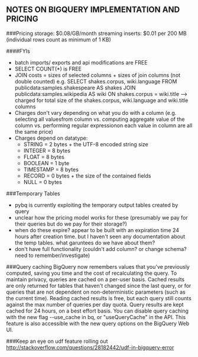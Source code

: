 ## NOTES ON BIGQUERY IMPLEMENTATION AND PRICING

###Pricing
storage: $0.08/GB/month
streaming inserts: $0.01 per 200 MB (individual rows count as minimum of 1 KB)

####FYIs

- batch imports/ exports and api modifications are FREE
- SELECT COUNT(*) is FREE
- JOIN costs = sizes of selected columns + sizes of join columns (not double
counted)
e.g. SELECT shakes.corpus, wiki.language FROM publicdata:samples.shakespeare AS
shakes JOIN publicdata:samples.wikipedia AS wiki ON shakes.corpus = wiki.title
--> charged for total size of the shakes.corpus, wiki.language and wiki.title columns
- Charges don't vary depending on what you do with a column (e.g. selecting all valuesfrom column vs. computing aggregate value of the column  vs. performing regular expressionon each value in column are all the same price)
- Charges depend on datatype:
    - STRING =  2 bytes + the UTF-8 encoded string size
    - INTEGER =  8 bytes
    - FLOAT =	8 bytes
    - BOOLEAN =  1 byte
    - TIMESTAMP =	8 bytes
    - RECORD = 0 bytes + the size of the contained fields
    - NULL = 0 bytes

###Temporary Tables
- pybq is currently exploiting the temporary output tables created by query
- unclear how the pricing model works for these (presumably we pay
for their queries but do we pay for their storage?)
- when do these expire? appear to be built with an expiration time 24 hours
  after creation time. but I haven't seen any documentation about the temp
  tables. what garuntees do we have about them?
- don't have full functionality (couldn't add column? or change schema? need to remember/investigate)

###Query caching
BigQuery now remembers values that you've previously computed, saving you time and the cost of recalculating the query. To maintain privacy, queries are cached on a per-user basis. Cached results are only returned for tables that haven't changed since the last query, or for queries that are not dependent on non-deterministic parameters (such as the current time). Reading cached results is free, but each query still counts against the max number of queries per day quota. Query results are kept cached for 24 hours, on a best effort basis. You can disable query caching with the new flag --use_cache in bq, or "useQueryCache" in the API. This feature is also accessible with the new query options on the BigQuery Web UI.

###Keep an eye on udf feature rolling out
http://stackoverflow.com/questions/28182442/udf-in-bigquery-error
